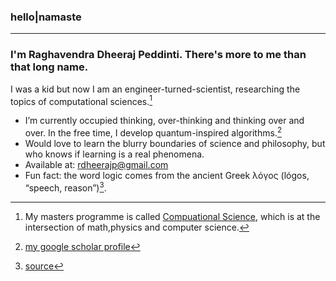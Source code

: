 ### hello|namaste
-----------------------------------------------------------------------------
### I'm Raghavendra Dheeraj Peddinti. There's more to me than that long name.

I was a kid but now I am an engineer-turned-scientist, researching the topics of computational sciences.[^1]

- I’m currently occupied thinking, over-thinking and thinking over and over. In the free time, I develop quantum-inspired algorithms.[^2]
- Would love to learn the blurry boundaries of science and philosophy, but who knows if learning is a real phenomena.
- Available at: [rdheerajp@gmail.com](mailto:rdheerajp@gmail.com) 
- Fun fact: the word logic comes from the ancient Greek λόγος (lógos, “speech, reason”)[^3].


[^1]: My masters programme is called [Compuational Science](https://rw.ethz.ch/en/ "MSc Comp. Sci."), which is at the intersection of math,physics and computer science.
[^2]: [my google scholar profile](https://scholar.google.com/citations?user=c845Pa4AAAAJ&hl=en)
[^3]: [source](https://en.wiktionary.org/wiki/logic "Wiktionary")

